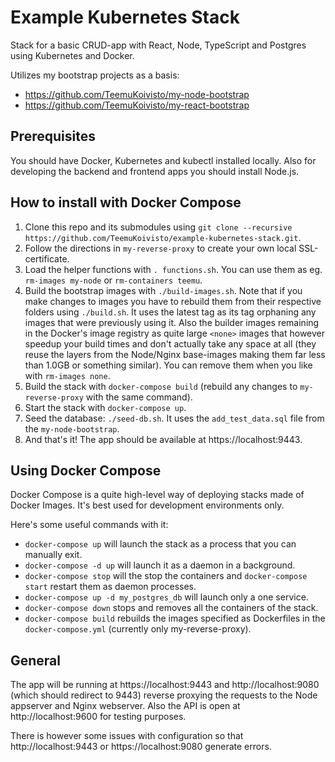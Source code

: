 # Example Kubernetes Stack

Stack for a basic CRUD-app with React, Node, TypeScript and Postgres using Kubernetes and Docker.

Utilizes my bootstrap projects as a basis:
* https://github.com/TeemuKoivisto/my-node-bootstrap
* https://github.com/TeemuKoivisto/my-react-bootstrap

## Prerequisites

You should have Docker, Kubernetes and kubectl installed locally. Also for developing the backend and frontend apps you should install Node.js.

## How to install with Docker Compose

1) Clone this repo and its submodules using `git clone --recursive https://github.com/TeemuKoivisto/example-kubernetes-stack.git`.
2) Follow the directions in `my-reverse-proxy` to create your own local SSL-certificate.
3) Load the helper functions with `. functions.sh`. You can use them as eg. `rm-images my-node` or `rm-containers teemu`.
4) Build the bootstrap images with `./build-images.sh`. Note that if you make changes to images you have to rebuild them from their respective folders using `./build.sh`. It uses the latest tag as its tag orphaning any images that were previously using it. Also the builder images remaining in the Docker's image registry as quite large `<none>` images that however speedup your build times and don't actually take any space at all (they reuse the layers from the Node/Nginx base-images making them far less than 1.0GB or something similar). You can remove them when you like with `rm-images none`.
5) Build the stack with `docker-compose build` (rebuild any changes to `my-reverse-proxy` with the same command).
6) Start the stack with `docker-compose up`.
7) Seed the database: `./seed-db.sh`. It uses the `add_test_data.sql` file from the `my-node-bootstrap`.
8) And that's it! The app should be available at https://localhost:9443.

## Using Docker Compose

Docker Compose is a quite high-level way of deploying stacks made of Docker Images. It's best used for development environments only.

Here's some useful commands with it:

* `docker-compose up` will launch the stack as a process that you can manually exit.
* `docker-compose -d up` will launch it as a daemon in a background.
* `docker-compose stop` will the stop the containers and `docker-compose start` restart them as daemon processes.
* `docker-compose up -d my_postgres_db` will launch only a one service.
* `docker-compose down` stops and removes all the containers of the stack.
* `docker-compose build` rebuilds the images specified as Dockerfiles in the `docker-compose.yml` (currently only my-reverse-proxy).

## General

The app will be running at https://localhost:9443 and http://localhost:9080 (which should redirect to 9443) reverse proxying the requests to the Node appserver and Nginx webserver. Also the API is open at http://localhost:9600 for testing purposes.

There is however some issues with configuration so that http://localhost:9443 or https://localhost:9080 generate errors.